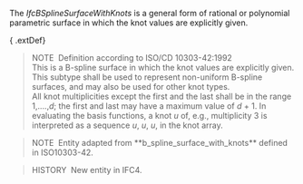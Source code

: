 The _IfcBSplineSurfaceWithKnots_ is a general form of rational or polynomial parametric surface in which the knot values are explicitly given.

{ .extDef}
> NOTE&nbsp; Definition according to ISO/CD 10303-42:1992  
> This is a B-spline surface in which the knot values are explicitly given. This subtype shall be used to represent non-uniform B-spline surfaces, and may also be used for other knot types.  
> All knot multiplicities except the first and the last shall be in the range 1,....,_d_; the first and last may have a maximum value of _d_ + 1. In evaluating the basis functions, a knot _u_ of, e.g., multiplicity 3 is interpreted as a sequence _u_, _u_, _u_, in the knot array.

> NOTE&nbsp; Entity adapted from \*\*b_spline_surface_with_knots\*\* defined in ISO10303-42.

> HISTORY&nbsp; New entity in IFC4.
